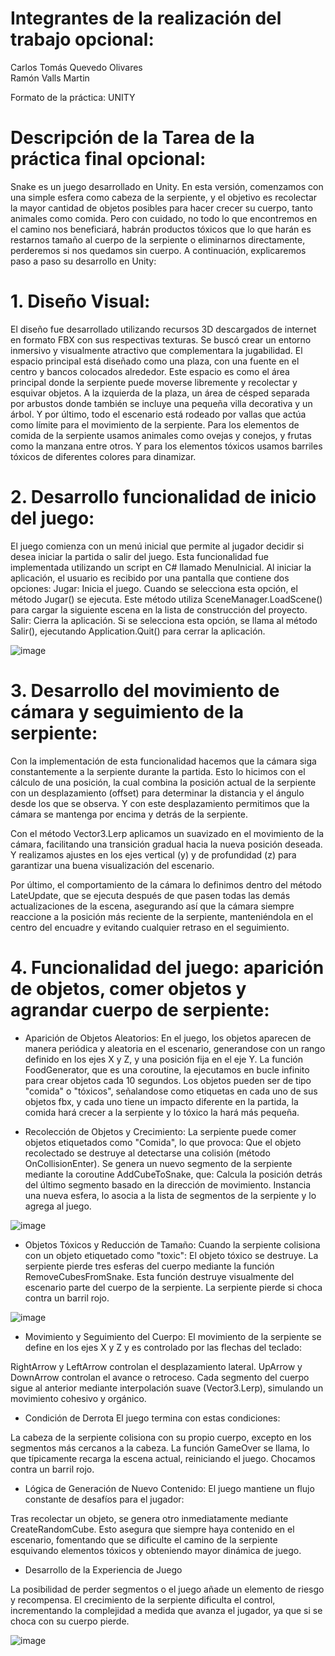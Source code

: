 # Integrantes de la realización del trabajo opcional:
Carlos Tomás Quevedo Olivares  
Ramón Valls Martin

Formato de la práctica: UNITY

# Descripción de la Tarea de la práctica final opcional:

Snake es un juego desarrollado en Unity. En esta versión, comenzamos con una simple esfera como cabeza de la serpiente, y el objetivo es recolectar la mayor cantidad de objetos posibles para hacer crecer su cuerpo, tanto animales como comida. Pero con cuidado, no todo lo que encontremos en el camino nos beneficiará, habrán productos tóxicos que lo que harán es restarnos tamaño al cuerpo de la serpiente o eliminarnos directamente, perderemos si nos quedamos sin cuerpo. A continuación, explicaremos paso a paso su desarrollo en Unity:

# 1. Diseño Visual:

El diseño fue desarrollado utilizando recursos 3D descargados de internet en formato FBX con sus respectivas texturas. Se buscó crear un entorno inmersivo y visualmente atractivo que complementara la jugabilidad.
El espacio principal está diseñado como una plaza, con una fuente en el centro y bancos colocados alrededor. Este espacio es como el área principal donde la serpiente puede moverse libremente y recolectar y esquivar objetos. A la izquierda de la plaza, un área de césped separada por arbustos donde también se incluye una pequeña villa decorativa y un árbol. Y por último, todo el escenario está rodeado por vallas que actúa como límite para el movimiento de la serpiente.
Para los elementos de comida de la serpiente usamos animales como ovejas y conejos, y frutas como la manzana entre otros. Y para los elementos tóxicos usamos barriles tóxicos de diferentes colores para dinamizar.


# 2. Desarrollo funcionalidad de inicio del juego:

El juego comienza con un menú inicial que permite al jugador decidir si desea iniciar la partida o salir del juego. Esta funcionalidad fue implementada utilizando un script en C# llamado MenuInicial. 
Al iniciar la aplicación, el usuario es recibido por una pantalla que contiene dos opciones:
Jugar: Inicia el juego. Cuando se selecciona esta opción, el método Jugar() se ejecuta. Este método utiliza SceneManager.LoadScene() para cargar la siguiente escena en la lista de construcción del proyecto.
Salir: Cierra la aplicación. Si se selecciona esta opción, se llama al método Salir(), ejecutando Application.Quit() para cerrar la aplicación.

![image](https://github.com/user-attachments/assets/a5af2fc6-ee8b-4bf6-81f9-cdfb839d976a)



# 3. Desarrollo del movimiento de cámara y seguimiento de la serpiente:

Con la implementación de esta funcionalidad hacemos que la cámara siga constantemente a la serpiente durante la partida. Esto lo hicimos con el cálculo de una posición, la cual combina la posición actual de la serpiente con un desplazamiento (offset) para determinar la distancia y el ángulo desde los que se observa. Y con este desplazamiento permitimos que la cámara se mantenga  por encima y detrás de la serpiente.

Con el método Vector3.Lerp aplicamos un suavizado en el movimiento de la cámara, facilitando una transición gradual hacia la nueva posición deseada. Y realizamos ajustes en los ejes vertical (y) y de profundidad (z) para garantizar una buena visualización del escenario.

Por último, el comportamiento de la cámara lo definimos dentro del método LateUpdate, que se ejecuta después de que pasen todas las demás actualizaciones de la escena, asegurando así que la cámara siempre reaccione a la posición más reciente de la serpiente, manteniéndola en el centro del encuadre y evitando cualquier retraso en el seguimiento.

# 4. Funcionalidad del juego: aparición de objetos, comer objetos y agrandar cuerpo de serpiente:

- Aparición de Objetos Aleatorios:
En el juego, los objetos aparecen de manera periódica y aleatoria en el escenario, generandose con un rango definido en los ejes X y Z, y una posición fija en el eje Y.
La función FoodGenerator, que es una coroutine, la ejecutamos en bucle infinito para crear objetos cada 10 segundos.
Los objetos pueden ser de tipo "comida" o "tóxicos", señalandose como etiquetas en cada uno de sus objetos fbx, y cada uno tiene un impacto diferente en la partida, la comida hará crecer a la serpiente y lo tóxico la hará más pequeña.

- Recolección de Objetos y Crecimiento:
La serpiente puede comer objetos etiquetados como "Comida", lo que provoca:
Que el objeto recolectado se destruye al detectarse una colisión (método OnCollisionEnter).
Se genera un nuevo segmento de la serpiente mediante la coroutine AddCubeToSnake, que:
Calcula la posición detrás del último segmento basado en la dirección de movimiento.
Instancia una nueva esfera, lo asocia a la lista de segmentos de la serpiente y lo agrega al juego.

![image](https://github.com/user-attachments/assets/ca81648c-a539-4893-8866-f11a686b3be0)

- Objetos Tóxicos y Reducción de Tamaño:
Cuando la serpiente colisiona con un objeto etiquetado como "toxic":
El objeto tóxico se destruye.
La serpiente pierde tres esferas del cuerpo mediante la función RemoveCubesFromSnake. Esta función  destruye visualmente del escenario parte del cuerpo de la serpiente.
La serpiente pierde si choca contra un barril rojo.

![image](https://github.com/user-attachments/assets/57f0119a-b76b-4ee7-8c7f-585a04ccc60b)

- Movimiento y Seguimiento del Cuerpo:
El movimiento de la serpiente se define en los ejes X y Z y es controlado por las flechas del teclado:

RightArrow y LeftArrow controlan el desplazamiento lateral.
UpArrow y DownArrow controlan el avance o retroceso. Cada segmento del cuerpo sigue al anterior mediante interpolación suave (Vector3.Lerp), simulando un movimiento cohesivo y orgánico.

- Condición de Derrota
El juego termina con estas condiciones:

La cabeza de la serpiente colisiona con su propio cuerpo, excepto en los segmentos más cercanos a la cabeza.
La función GameOver se llama, lo que típicamente recarga la escena actual, reiniciando el juego.
Chocamos contra un barril rojo.

- Lógica de Generación de Nuevo Contenido:
El juego mantiene un flujo constante de desafíos para el jugador:

Tras recolectar un objeto, se genera otro inmediatamente mediante CreateRandomCube.
Esto asegura que siempre haya contenido en el escenario, fomentando que se dificulte el camino de la serpiente esquivando elementos tóxicos y obteniendo mayor dinámica de juego.

- Desarrollo de la Experiencia de Juego

La posibilidad de perder segmentos o el juego añade un elemento de riesgo y recompensa.
El crecimiento de la serpiente dificulta el control, incrementando la complejidad a medida que avanza el jugador, ya que si se choca con su cuerpo pierde.


![image](https://github.com/user-attachments/assets/05abe889-add9-4d3d-b881-18d7b7bb6ca2)




